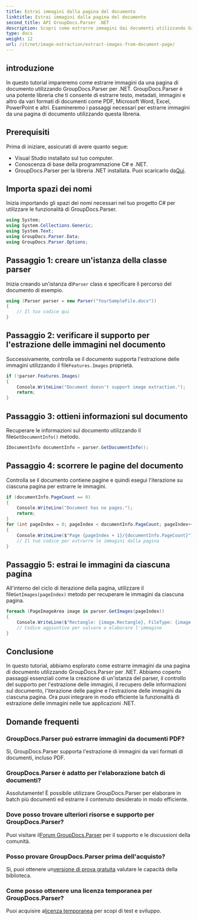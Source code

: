 ```yaml
---
title: Estrai immagini dalla pagina del documento
linktitle: Estrai immagini dalla pagina del documento
second_title: API GroupDocs.Parser .NET
description: Scopri come estrarre immagini dai documenti utilizzando GroupDocs.Parser per .NET. Migliora le tue capacità di elaborazione dei documenti.
type: docs
weight: 12
url: /it/net/image-extraction/extract-images-from-document-page/
---
```

## introduzione
In questo tutorial impareremo come estrarre immagini da una pagina di documento utilizzando GroupDocs.Parser per .NET. GroupDocs.Parser è una potente libreria che ti consente di estrarre testo, metadati, immagini e altro da vari formati di documenti come PDF, Microsoft Word, Excel, PowerPoint e altri. Esamineremo i passaggi necessari per estrarre immagini da una pagina di documento utilizzando questa libreria.
## Prerequisiti
Prima di iniziare, assicurati di avere quanto segue:
- Visual Studio installato sul tuo computer.
- Conoscenza di base della programmazione C# e .NET.
- GroupDocs.Parser per la libreria .NET installata. Puoi scaricarlo da[Qui](https://releases.groupdocs.com/parser/net/).

## Importa spazi dei nomi
Inizia importando gli spazi dei nomi necessari nel tuo progetto C# per utilizzare le funzionalità di GroupDocs.Parser.
```csharp
using System;
using System.Collections.Generic;
using System.Text;
using GroupDocs.Parser.Data;
using GroupDocs.Parser.Options;
```
## Passaggio 1: creare un'istanza della classe parser
 Inizia creando un'istanza di`Parser` class e specificare il percorso del documento di esempio.
```csharp
using (Parser parser = new Parser("YourSampleFile.docx"))
{
    // Il tuo codice qui
}
```
## Passaggio 2: verificare il supporto per l'estrazione delle immagini nel documento
 Successivamente, controlla se il documento supporta l'estrazione delle immagini utilizzando il file`Features.Images` proprietà.
```csharp
if (!parser.Features.Images)
{
    Console.WriteLine("Document doesn't support image extraction.");
    return;
}
```
## Passaggio 3: ottieni informazioni sul documento
 Recuperare le informazioni sul documento utilizzando il file`GetDocumentInfo()` metodo.
```csharp
IDocumentInfo documentInfo = parser.GetDocumentInfo();
```
## Passaggio 4: scorrere le pagine del documento
Controlla se il documento contiene pagine e quindi esegui l'iterazione su ciascuna pagina per estrarre le immagini.
```csharp
if (documentInfo.PageCount == 0)
{
    Console.WriteLine("Document has no pages.");
    return;
}
for (int pageIndex = 0; pageIndex < documentInfo.PageCount; pageIndex++)
{
    Console.WriteLine($"Page {pageIndex + 1}/{documentInfo.PageCount}");
    // Il tuo codice per estrarre le immagini dalla pagina
}
```
## Passaggio 5: estrai le immagini da ciascuna pagina
 All'interno del ciclo di iterazione della pagina, utilizzare il file`GetImages(pageIndex)` metodo per recuperare le immagini da ciascuna pagina.
```csharp
foreach (PageImageArea image in parser.GetImages(pageIndex))
{
    Console.WriteLine($"Rectangle: {image.Rectangle}, FileType: {image.FileType}");
    // Codice aggiuntivo per salvare o elaborare l'immagine
}
```

## Conclusione
In questo tutorial, abbiamo esplorato come estrarre immagini da una pagina di documento utilizzando GroupDocs.Parser per .NET. Abbiamo coperto passaggi essenziali come la creazione di un'istanza del parser, il controllo del supporto per l'estrazione delle immagini, il recupero delle informazioni sul documento, l'iterazione delle pagine e l'estrazione delle immagini da ciascuna pagina. Ora puoi integrare in modo efficiente la funzionalità di estrazione delle immagini nelle tue applicazioni .NET.

## Domande frequenti
### GroupDocs.Parser può estrarre immagini da documenti PDF?
Sì, GroupDocs.Parser supporta l'estrazione di immagini da vari formati di documenti, incluso PDF.
### GroupDocs.Parser è adatto per l'elaborazione batch di documenti?
Assolutamente! È possibile utilizzare GroupDocs.Parser per elaborare in batch più documenti ed estrarre il contenuto desiderato in modo efficiente.
### Dove posso trovare ulteriori risorse e supporto per GroupDocs.Parser?
 Puoi visitare il[Forum GroupDocs.Parser](https://forum.groupdocs.com/c/parser/17) per il supporto e le discussioni della comunità.
### Posso provare GroupDocs.Parser prima dell'acquisto?
 Sì, puoi ottenere un[versione di prova gratuita](https://releases.groupdocs.com/) valutare le capacità della biblioteca.
### Come posso ottenere una licenza temporanea per GroupDocs.Parser?
 Puoi acquisire a[licenza temporanea](https://purchase.groupdocs.com/temporary-license/) per scopi di test e sviluppo.